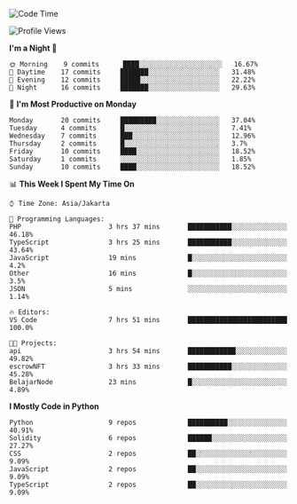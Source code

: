 <!--START_SECTION:waka-->
![Code Time](http://img.shields.io/badge/Code%20Time-1%2C310%20hrs%2036%20mins-blue)

![Profile Views](http://img.shields.io/badge/Profile%20Views-0-blue)

**I'm a Night 🦉** 

```text
🌞 Morning    9 commits      ████░░░░░░░░░░░░░░░░░░░░░   16.67% 
🌆 Daytime    17 commits     ███████░░░░░░░░░░░░░░░░░░   31.48% 
🌃 Evening    12 commits     █████░░░░░░░░░░░░░░░░░░░░   22.22% 
🌙 Night      16 commits     ███████░░░░░░░░░░░░░░░░░░   29.63%

```
📅 **I'm Most Productive on Monday** 

```text
Monday       20 commits     █████████░░░░░░░░░░░░░░░░   37.04% 
Tuesday      4 commits      █░░░░░░░░░░░░░░░░░░░░░░░░   7.41% 
Wednesday    7 commits      ███░░░░░░░░░░░░░░░░░░░░░░   12.96% 
Thursday     2 commits      █░░░░░░░░░░░░░░░░░░░░░░░░   3.7% 
Friday       10 commits     ████░░░░░░░░░░░░░░░░░░░░░   18.52% 
Saturday     1 commits      ░░░░░░░░░░░░░░░░░░░░░░░░░   1.85% 
Sunday       10 commits     ████░░░░░░░░░░░░░░░░░░░░░   18.52%

```


📊 **This Week I Spent My Time On** 

```text
⌚︎ Time Zone: Asia/Jakarta

💬 Programming Languages: 
PHP                      3 hrs 37 mins       ███████████░░░░░░░░░░░░░░   46.18% 
TypeScript               3 hrs 25 mins       ███████████░░░░░░░░░░░░░░   43.64% 
JavaScript               19 mins             █░░░░░░░░░░░░░░░░░░░░░░░░   4.2% 
Other                    16 mins             █░░░░░░░░░░░░░░░░░░░░░░░░   3.5% 
JSON                     5 mins              ░░░░░░░░░░░░░░░░░░░░░░░░░   1.14%

🔥 Editors: 
VS Code                  7 hrs 51 mins       █████████████████████████   100.0%

🐱‍💻 Projects: 
api                      3 hrs 54 mins       ████████████░░░░░░░░░░░░░   49.82% 
escrowNFT                3 hrs 33 mins       ███████████░░░░░░░░░░░░░░   45.28% 
BelajarNode              23 mins             █░░░░░░░░░░░░░░░░░░░░░░░░   4.89%

```

**I Mostly Code in Python** 

```text
Python                   9 repos             ██████████░░░░░░░░░░░░░░░   40.91% 
Solidity                 6 repos             ██████░░░░░░░░░░░░░░░░░░░   27.27% 
CSS                      2 repos             ██░░░░░░░░░░░░░░░░░░░░░░░   9.09% 
JavaScript               2 repos             ██░░░░░░░░░░░░░░░░░░░░░░░   9.09% 
TypeScript               2 repos             ██░░░░░░░░░░░░░░░░░░░░░░░   9.09%

```



<!--END_SECTION:waka-->
